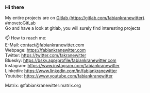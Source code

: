 ### Hi there


My entire projects are on [Gitlab (https://gitlab.com/fabiankranewitter)](https://gitlab.com/fabiankranewitter). \#movetoGitLab  
Go and have a look at gitlab, you will surely find interesting projects


📫 How to reach me:  
E-Mail: contact@fabiankranewitter.com  
Webpage: https://fabiankranewitter.com  
Twitter: https://twitter.com/fakranewitter  
Bluesky: https://bsky.app/profile/fabiankranewitter.com  
Instagram: https://www.instagram.com/fabiankranewitter  
Linkedin: https://www.linkedin.com/in/fabiankranewitter  
Youtube: https://www.youtube.com/fabiankranewitter

Matrix: @fabiankranewitter:matrix.org

